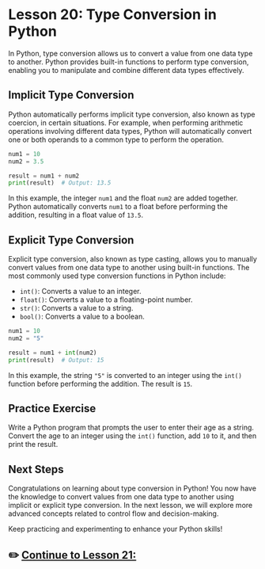 # **Lesson 20: Type Conversion in Python**

In Python, type conversion allows us to convert a value from one data type to another. Python provides built-in functions to perform type conversion, enabling you to manipulate and combine different data types effectively.

## **Implicit Type Conversion**

Python automatically performs implicit type conversion, also known as type coercion, in certain situations. For example, when performing arithmetic operations involving different data types, Python will automatically convert one or both operands to a common type to perform the operation.

```python
num1 = 10
num2 = 3.5

result = num1 + num2
print(result)  # Output: 13.5
```

In this example, the integer `num1` and the float `num2` are added together. Python automatically converts `num1` to a float before performing the addition, resulting in a float value of `13.5`.

## **Explicit Type Conversion**

Explicit type conversion, also known as type casting, allows you to manually convert values from one data type to another using built-in functions. The most commonly used type conversion functions in Python include:

- `int()`: Converts a value to an integer.
- `float()`: Converts a value to a floating-point number.
- `str()`: Converts a value to a string.
- `bool()`: Converts a value to a boolean.

```python
num1 = 10
num2 = "5"

result = num1 + int(num2)
print(result)  # Output: 15
```

In this example, the string `"5"` is converted to an integer using the `int()` function before performing the addition. The result is `15`.

## **Practice Exercise**

Write a Python program that prompts the user to enter their age as a string. Convert the age to an integer using the `int()` function, add `10` to it, and then print the result.

## **Next Steps**

Congratulations on learning about type conversion in Python! You now have the knowledge to convert values from one data type to another using implicit or explicit type conversion. In the next lesson, we will explore more advanced concepts related to control flow and decision-making.

Keep practicing and experimenting to enhance your Python skills!

## ✏️ [Continue to Lesson 21: ](#lesson-21-control-flow)
